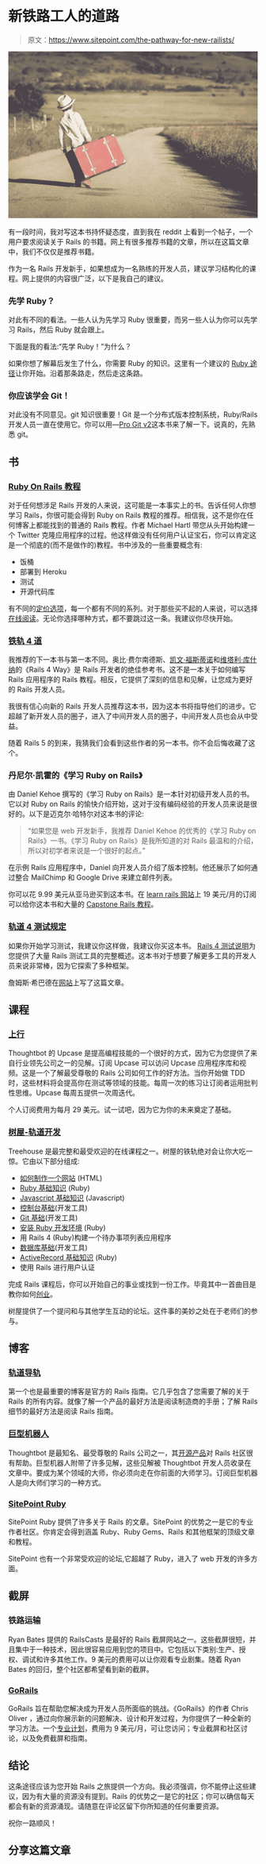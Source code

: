 # 新铁路工人的道路

> 原文：<https://www.sitepoint.com/the-pathway-for-new-railists/>

![nio con maleta en la carretera](img/e3f2101c4ac1925fede59b227aedff12.png)

有一段时间，我对写这本书持怀疑态度，直到我在 reddit 上看到一个帖子，一个用户要求阅读关于 Rails 的书籍。网上有很多推荐书籍的文章，所以在这篇文章中，我们不仅仅是推荐书籍。

作为一名 Rails 开发新手，如果想成为一名熟练的开发人员，建议学习结构化的课程。网上提供的内容很广泛，以下是我自己的建议。

### 先学 Ruby？

对此有不同的看法。一些人认为先学习 Ruby 很重要，而另一些人认为你可以先学习 Rails，然后 Ruby 就会跟上。

下面是我的看法:“先学 Ruby！”为什么？

如果你想了解幕后发生了什么，你需要 Ruby 的知识。这里有一个建议的 [Ruby 途径](https://www.sitepoint.com/the-pathway-for-new-rubyists/)让你开始。沿着那条路走，然后走这条路。

### 你应该学会 Git！

对此没有不同意见。git 知识很重要！Git 是一个分布式版本控制系统，Ruby/Rails 开发人员一直在使用它。你可以用—[Pro Git v2](https://git-scm.com/book/en/v2)这本书来了解一下。说真的，先熟悉 git。

## 书

### [Ruby On Rails 教程](https://www.railstutorial.org/)

对于任何想涉足 Rails 开发的人来说，这可能是一本事实上的书。告诉任何人你想学习 Rails，你很可能会得到 Ruby on Rails 教程的推荐。相信我，这不是你在任何博客上都能找到的普通的 Rails 教程。作者 Michael Hartl 带您从头开始构建一个 Twitter 克隆应用程序的过程。他这样做没有任何用户认证宝石，你可以肯定这是一个彻底的(而不是做作的)教程。书中涉及的一些重要概念有:

*   饭桶
*   部署到 Heroku
*   测试
*   开源代码库

有不同的[定价选项](https://www.railstutorial.org/#pricing)，每一个都有不同的系列。对于那些买不起的人来说，可以选择[在线阅读](https://www.railstutorial.org/book)。无论你选择哪种方式，都不要跳过这一条。我建议你尽快开始。

### [铁轨 4 道](https://leanpub.com/tr4w)

我推荐的下一本书与第一本不同。奥比·费尔南德斯、[凯文·福斯蒂诺](https://leanpub.com/u/kfaustino)和[维塔利·库什纳](https://leanpub.com/u/vitalykushner)的《Rails 4 Way》是 Rails 开发者的绝佳参考书。这不是一本关于如何编写 Rails 应用程序的 Rails 教程。相反，它提供了深刻的信息和见解，让您成为更好的 Rails 开发人员。

我很有信心向新的 Rails 开发人员推荐这本书，因为这本书将指导他们的进步。它超越了新开发人员的圈子，进入了中间开发人员的圈子，中间开发人员也会从中受益。

随着 Rails 5 的到来，我猜我们会看到这些作者的另一本书。你不会后悔收藏了这个。

### 丹尼尔·凯霍的《学习 Ruby on Rails》

由 Daniel Kehoe 撰写的《学习 Ruby on Rails》是一本针对初级开发人员的书。它以对 Ruby on Rails 的愉快介绍开始，这对于没有编码经验的开发人员来说是很好的。以下是迈克尔·哈特尔对这本书的评论:

> “如果您是 web 开发新手，我推荐 Daniel Kehoe 的优秀的《学习 Ruby on Rails》一书。《学习 Ruby on Rails》是我所知道的对 Rails 最温和的介绍，所以对初学者来说是一个很好的起点。”

在示例 Rails 应用程序中，Daniel 向开发人员介绍了版本控制。他还展示了如何通过整合 MailChimp 和 Google Drive 来建立邮件列表。

你可以花 9.99 美元从亚马逊买到这本书。在 [learn rails 网站](http://learn-rails.com)上 19 美元/月的订阅可以给你这本书和大量的 [Capstone Rails 教程](https://tutorials.railsapps.org/?_ga=1.136847606.79020850.1422486182)。

### [轨道 4 测试规定](https://pragprog.com/book/nrtest2/rails-4-test-prescriptions)

如果你开始学习测试，我建议你这样做，我建议你买这本书。 [Rails 4 测试说明](https://pragprog.com/book/nrtest2/rails-4-test-prescriptions)为您提供了大量 Rails 测试工具的完整概述。这本书对于想要了解更多工具的开发人员来说非常棒，因为它探索了多种框架。

詹姆斯·希巴德在[网站](https://www.sitepoint.com/want-christmas-rails-4-test-prescriptions/)上写了这篇文章。

## 课程

### [上行](https://upcase.com/join)

Thoughtbot 的 Upcase 是提高编程技能的一个很好的方式，因为它为您提供了来自行业领先公司之一的见解。订阅 Upcase 可以访问 Upcase 应用程序库和视频。这是一个了解最受尊敬的 Rails 公司如何工作的好方法。当你开始做 TDD 时，这些材料将会提高你在测试等领域的技能。每周一次的练习让订阅者运用批判性思维。Upcase 每周五提供一次周迭代。

个人订阅费用为每月 29 美元。试一试吧，因为它为你的未来奠定了基础。

### [树屋-轨道开发](https://teamtreehouse.com/tracks/rails-development)

Treehouse 是最完整和最受欢迎的在线课程之一。树屋的铁轨绝对会让你大吃一惊。它由以下部分组成:

*   [如何制作一个网站](https://teamtreehouse.com/library/how-to-make-a-website) (HTML)
*   [Ruby 基础知识](https://teamtreehouse.com/library/ruby-basics) (Ruby)
*   [Javascript 基础知识](https://teamtreehouse.com/library/javascript-basics) (Javascript)
*   [控制台基础](https://teamtreehouse.com/library/console-foundations)(开发工具)
*   [Git 基础](https://teamtreehouse.com/library/git-basics)(开发工具)
*   [安装 Ruby 开发环境](https://teamtreehouse.com/library/installing-a-ruby-development-environment) (Ruby)
*   用 Rails 4 (Ruby)构建一个待办事项列表应用程序
*   [数据库基础](https://teamtreehouse.com/library/database-foundations)(开发工具)
*   [ActiveRecord 基础知识](http://teamtreehouse.com/library/activerecord-basics) (Ruby)
*   使用 Rails 进行用户认证

完成 Rails 课程后，你可以开始自己的事业或找到一份工作。毕竟其中一首曲目是教你如何[创业](https://teamtreehouse.com/tracks/starting-a-business)。

树屋提供了一个提问和与其他学生互动的论坛。这件事的美妙之处在于老师们的参与。

## 博客

### [轨道导轨](http://edgeguides.rubyonrails.org/)

第一个也是最重要的博客是官方的 Rails 指南。它几乎包含了您需要了解的关于 Rails 的所有内容。就像了解一个产品的最好方法是阅读制造商的手册；了解 Rails 细节的最好方法是阅读 Rails 指南。

### [巨型机器人](https://robots.thoughtbot.com/)

Thoughtbot 是最知名、最受尊敬的 Rails 公司之一，其[开源产品](https://thoughtbot.com/open-source)对 Rails 社区很有帮助。巨型机器人附带了许多见解，这些见解被 Thoughtbot 开发人员收录在文章中。要成为某个领域的大师，你必须向走在你前面的大师学习。订阅巨型机器人是向大师们学习的一种方式。

### [SitePoint Ruby](https://www.sitepoint.com/ruby/)

SitePoint Ruby 提供了许多关于 Rails 的文章。SitePoint 的优势之一是它的专业作者社区。你肯定会得到涵盖 Ruby、Ruby Gems、Rails 和其他框架的顶级文章和教程。

SitePoint 也有一个非常受欢迎的论坛,它超越了 Ruby，进入了 web 开发的许多方面。

## 截屏

### 铁路运输

Ryan Bates 提供的 RailsCasts 是最好的 Rails 截屏网站之一。这些截屏很短，并且集中于一种技术，因此很容易应用到您的项目中。它包括以下类别:生产、授权、调试和许多其他工作。9 美元的费用可以让你观看专业剧集。随着 Ryan Bates 的回归，整个社区都希望看到新的截屏。

### [GoRails](https://gorails.com)

GoRails 旨在帮助您解决成为开发人员所面临的挑战。《GoRails》的作者 Chris Oliver ，通过向你展示新的问题解决、设计和开发过程，为你提供了一种全新的学习方法。一个[专业计划](https://gorails.com/pricing)，费用为 9 美元/月，可让您访问；专业截屏和社区讨论，以及免费截屏和指南。

## 结论

这条途径应该为您开始 Rails 之旅提供一个方向。我必须强调，你不能停止这些建议，因为有大量的资源没有提到。Rails 的优势之一是它的社区；你可以确信每天都会有新的资源涌现。请随意在评论区留下你所知道的任何重要资源。

祝你一路顺风！

## 分享这篇文章